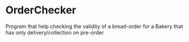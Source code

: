 # OrderChecker
Program that help checking the validity of a bread-order for a Bakery that has only delivery/collection on pre-order
